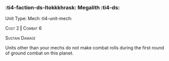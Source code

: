 ### :ti4-faction-ds-ltokkkhrask: **Megalith** :ti4-ds:

Unit Type: Mech :ti4-unit-mech:

<span style="font-variant:small-caps;">Cost 2</span> __|__ <span style="font-variant:small-caps;">Combat 6</span>

<span style="font-variant:small-caps;">Sustain Damage</span>

Units other than your mechs do not make combat rolls during the first round of ground combat on this planet.